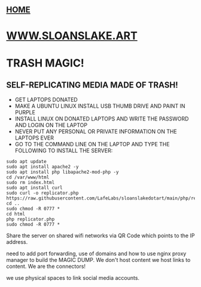 ## [HOME](index.html)

# [WWW.SLOANSLAKE.ART](https://www.sloanslake.art)

# TRASH MAGIC!

## SELF-REPLICATING MEDIA MADE OF TRASH!


 - GET LAPTOPS DONATED
 - MAKE A UBUNTU LINUX INSTALL USB THUMB DRIVE AND PAINT IN PURPLE
 - INSTALL LINUX ON DONATED LAPTOPS AND WRITE THE PASSWORD AND LOGIN ON THE LAPTOP
 - NEVER PUT ANY PERSONAL OR PRIVATE INFORMATION ON THE LAPTOPS EVER
 - GO TO THE COMMAND LINE ON THE LAPTOP AND TYPE THE FOLLOWING TO INSTALL THE SERVER:

```
sudo apt update
sudo apt install apache2 -y
sudo apt install php libapache2-mod-php -y
cd /var/www/html
sudo rm index.html
sudo apt install curl
sudo curl -o replicator.php https://raw.githubusercontent.com/LafeLabs/sloanslakedotart/main/php/replicator.txt
cd ..
sudo chmod -R 0777 *
cd html
php replicator.php
sudo chmod -R 0777 *
```
Share the server on shared wifi networks via QR Code which points to the IP address.


need to add port forwarding, use of domains and how to use nginx proxy manager to build the MAGIC DUMP.  We don't host content we host links to content.  We are the connectors!

we use physical spaces to link social media accounts.

